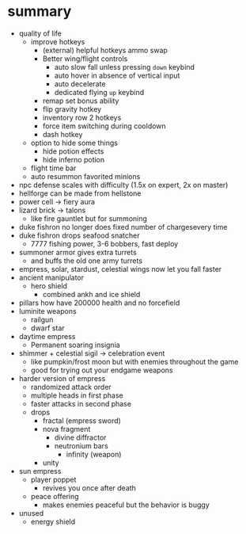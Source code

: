 # summary
- quality of life
  - improve hotkeys
    - (external) helpful hotkeys ammo swap
    - Better wing/flight controls
      - auto slow fall unless pressing `down` keybind
      - auto hover in absence of vertical input
      - auto decelerate
      - dedicated flying `up` keybind
    - remap set bonus ability
    - flip gravity hotkey
    - inventory row 2 hotkeys
    - force item switching during cooldown
    - dash hotkey
  - option to hide some things
    - hide potion effects
    - hide inferno potion
  - flight time bar
  - auto resummon favorited minions
- npc defense scales with difficulty (1.5x on expert, 2x on master)
- hellforge can be made from hellstone
- power cell -> fiery aura
- lizard brick -> talons
  - like fire gauntlet but for summoning
- duke fishron no longer does fixed number of chargesevery time
- duke fishron drops seafood snatcher
  - 7777 fishing power, 3-6 bobbers, fast deploy
- summoner armor gives extra turrets
  - and buffs the old one army turrets
- empress, solar, stardust, celestial wings now let you fall faster
- ancient manipulator
  - hero shield
    - combined ankh and ice shield
- pillars how have 200000 health and no forcefield
- luminite weapons
  - railgun
  - dwarf star
- daytime empress
  - Permanent soaring insignia
- shimmer + celestial sigil -> celebration event
  - like pumpkin/frost moon but with enemies throughout the game
  - good for trying out your endgame weapons
- harder version of empress
  - randomized attack order
  - multiple heads in first phase
  - faster attacks in second phase
  - drops
    - fractal (empress sword)
    - nova fragment
      - divine diffractor
      - neutronium bars
        - infinity (weapon)
    - unity
- sun empress
  - player poppet
    - revives you once after death
  - peace offering
    - makes enemies peaceful but the behavior is buggy
- unused
  - energy shield